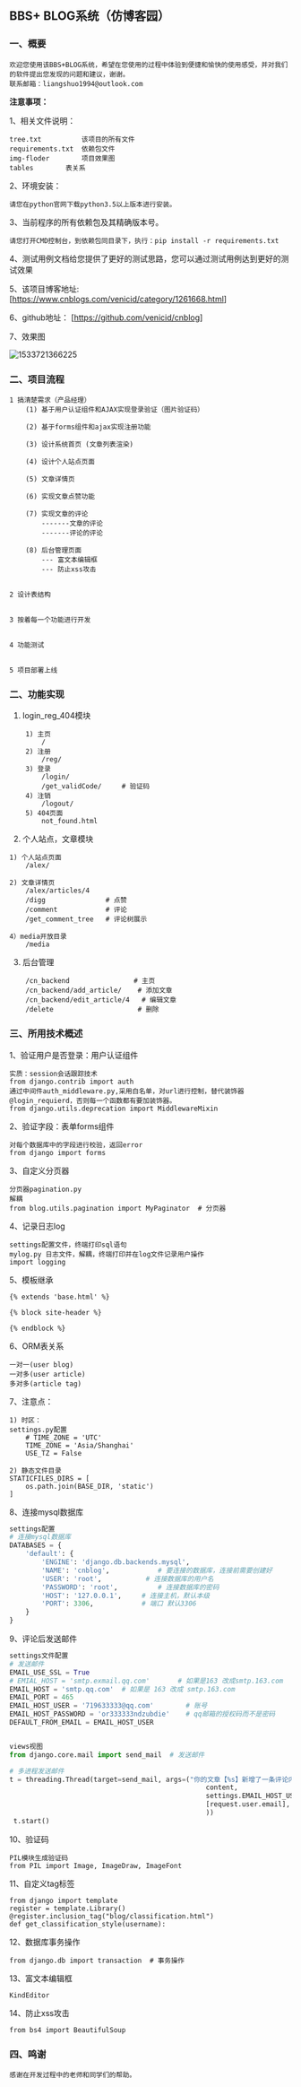 ## BBS+ BLOG系统（仿博客园）

### 一、概要

```
欢迎您使用该BBS+BLOG系统，希望在您使用的过程中体验到便捷和愉快的使用感受，并对我们的软件提出您发现的问题和建议，谢谢。
联系邮箱：liangshuo1994@outlook.com
```

**注意事项：**

1、相关文件说明：

```
tree.txt          该项目的所有文件
requirements.txt  依赖包文件
img-floder        项目效果图
tables		  表关系
```

2、环境安装：

```
请您在python官网下载python3.5以上版本进行安装。
```

3、当前程序的所有依赖包及其精确版本号。

```
请您打开CMD控制台，到依赖包同目录下，执行：pip install -r requirements.txt
```

4、测试用例文档给您提供了更好的测试思路，您可以通过测试用例达到更好的测试效果

5、该项目博客地址: [<https://www.cnblogs.com/venicid/category/1261668.html>]

6、github地址： [<https://github.com/venicid/cnblog>]

7、效果图

![1533721366225](https://github.com/venicid/cnblog/blob/master/img-floder/index.png?raw=true)

### 二、项目流程

```
1 搞清楚需求（产品经理）
	(1) 基于用户认证组件和AJAX实现登录验证（图片验证码）

	(2)	基于forms组件和ajax实现注册功能

	(3) 设计系统首页 (文章列表渲染)

	(4) 设计个人站点页面

	(5)	文章详情页

	(6) 实现文章点赞功能

	(7) 实现文章的评论
	    -------文章的评论
		-------评论的评论

	(8) 后台管理页面
		--- 富文本编辑框
		--- 防止xss攻击


2 设计表结构


3 按着每一个功能进行开发


4 功能测试


5 项目部署上线

```

### 二、功能实现

1. login_reg_404模块

```
	1) 主页
        /
    2) 注册
        /reg/
    3) 登录
        /login/
        /get_validCode/		# 验证码
    4) 注销
        /logout/
    5) 404页面
    	not_found.html
```



2. 个人站点，文章模块

```
1) 个人站点页面
	/alex/

2) 文章详情页
	/alex/articles/4
	/digg				# 点赞
	/comment			# 评论
	/get_comment_tree	# 评论树展示
	
4）media开放目录
	/media
```



3. 后台管理

```
	/cn_backend				   # 主页
	/cn_backend/add_article/	# 添加文章
	/cn_backend/edit_article/4   # 编辑文章
	/delete						# 删除
```



### 三、所用技术概述

1、验证用户是否登录：用户认证组件

```
实质：session会话跟踪技术
from django.contrib import auth
通过中间件auth_middleware.py,采用白名单，对url进行控制，替代装饰器@login_requierd，否则每一个函数都有要加装饰器。
from django.utils.deprecation import MiddlewareMixin
```

2、验证字段：表单forms组件

```
对每个数据库中的字段进行校验，返回error
from django import forms
```

3、自定义分页器

```
分页器pagination.py
解耦
from blog.utils.pagination import MyPaginator  # 分页器
```

4、记录日志log

```
settings配置文件，终端打印sql语句
mylog.py 日志文件，解耦，终端打印并在log文件记录用户操作
import logging
```

5、模板继承

```
{% extends 'base.html' %}

{% block site-header %}

{% endblock %}
```

6、ORM表关系

```
一对一(user blog)
一对多(user article)
多对多(article tag)
```

7、注意点：

```
1) 时区：
settings.py配置
	# TIME_ZONE = 'UTC'
	TIME_ZONE = 'Asia/Shanghai'
	USE_TZ = False

2) 静态文件目录
STATICFILES_DIRS = [
	os.path.join(BASE_DIR, 'static')
]
```

8、连接mysql数据库

```python
settings配置
# 连接mysql数据库
DATABASES = {
    'default': {
        'ENGINE': 'django.db.backends.mysql',
        'NAME': 'cnblog',            # 要连接的数据库，连接前需要创建好
        'USER': 'root',           # 连接数据库的用户名
        'PASSWORD': 'root',          # 连接数据库的密码
        'HOST': '127.0.0.1',     # 连接主机，默认本级
        'PORT': 3306,            # 端口 默认3306
    }
}
```

9、评论后发送邮件

```python
settings文件配置
# 发送邮件
EMAIL_USE_SSL = True
# EMIAL_HOST = 'smtp.exmail.qq.com'       # 如果是163 改成smtp.163.com
EMAIL_HOST = 'smtp.qq.com'  # 如果是 163 改成 smtp.163.com
EMAIL_PORT = 465
EMAIL_HOST_USER = '719633333@qq.com'        # 账号
EMAIL_HOST_PASSWORD = 'or333333ndzubdie'    # qq邮箱的授权码而不是密码
DEFAULT_FROM_EMAIL = EMAIL_HOST_USER


views视图
from django.core.mail import send_mail  # 发送邮件

# 多进程发送邮件
t = threading.Thread(target=send_mail, args=("你的文章【%s】新增了一条评论内容" % article_obj.title,
                                                 content,
                                                 settings.EMAIL_HOST_USER,
                                                 [request.user.email],
                                                 ))
 t.start()
```

10、验证码

```
PIL模块生成验证码
from PIL import Image, ImageDraw, ImageFont
```

11、自定义tag标签

```
from django import template
register = template.Library()
@register.inclusion_tag("blog/classification.html")
def get_classification_style(username):
```

12、数据库事务操作

```
from django.db import transaction  # 事务操作
```

13、富文本编辑框
```
KindEditor
```

14、防止xss攻击
```
from bs4 import BeautifulSoup
```


### 四、鸣谢

```
感谢在开发过程中的老师和同学们的帮助。
```
